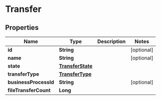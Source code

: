 
# Transfer

## Properties
Name | Type | Description | Notes
------------ | ------------- | ------------- | -------------
**id** | **String** |  |  [optional]
**name** | **String** |  |  [optional]
**state** | [**TransferState**](TransferState.md) |  | 
**transferType** | [**TransferType**](TransferType.md) |  | 
**businessProcessId** | **String** |  |  [optional]
**fileTransferCount** | **Long** |  | 




